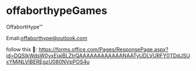 # offaborthypeGames
OffabortHype™

Emali:offaborthype@outlook.com

follow this 🔗: https://forms.office.com/Pages/ResponsePage.aspx?id=DQSIkWdsW0yxEjajBLZtrQAAAAAAAAAAAANAATyUDLVURFY0TDdJSUxYMjNLVlBEREgzU080NVpPOS4u
